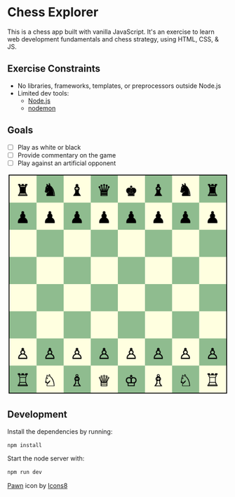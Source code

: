 # Chess Explorer

This is a chess app built with vanilla JavaScript. It's an exercise to learn
web development fundamentals and chess strategy, using HTML, CSS, & JS.

## Exercise Constraints
- No libraries, frameworks, templates, or preprocessors outside Node.js
- Limited dev tools:
  - [Node.js](https://nodejs.org/)
  - [nodemon](https://www.npmjs.com/package/nodemon)

## Goals
- [ ] Play as white or black
- [ ] Provide commentary on the game
- [ ] Play against an artificial opponent

![Chess board](screenshots/board.png)

## Development
Install the dependencies by running:
```sh
npm install
```
Start the node server with:
```sh
npm run dev
```

[Pawn](https://icons8.com/icon/1009/pawn) icon by [Icons8](https://icons8.com)

